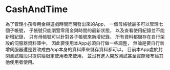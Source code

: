 # CashAndTime
為了管理小孩零用金與遊戲時間而開發出來的App，
一個母帳號最多可以管理七個子帳號，
子帳號只能瀏覽零用金與時間的最新狀態，
以及查看使用紀錄並不能新增紀錄，
只有母帳號可以針對各子帳號來新增紀錄，
所有資料都儲存在自行架設的伺服器資料庫中，
因此要使用本App必須自行做一些調整，
無論是要自行新增伺服器還是要改成由App本身的資料庫來儲存資料都可以。
目前本App處於封閉測試階段只提供給限定使用者來使用，
並沒有進入開放測試甚至實際發布給其他使用者使用。
